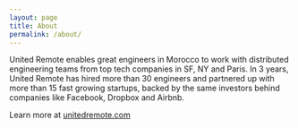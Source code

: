 ```yaml
---
layout: page
title: About
permalink: /about/
---
```


United Remote enables great engineers in Morocco to work with distributed engineering teams from top tech companies in SF, NY and Paris. In 3 years, United Remote has hired more than 30 engineers and partnered up with more than 15 fast growing startups, backed by the same investors behind companies like Facebook, Dropbox and Airbnb. 

Learn more at [unitedremote.com](https://unitedremote.com/developers)